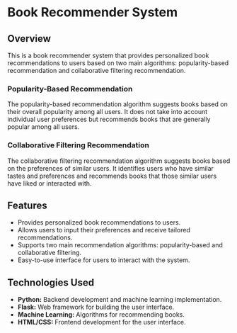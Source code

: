 # Book Recommender System

## Overview

This is a book recommender system that provides personalized book recommendations to users based on two main algorithms: popularity-based recommendation and collaborative filtering recommendation.

### Popularity-Based Recommendation

The popularity-based recommendation algorithm suggests books based on their overall popularity among all users. It does not take into account individual user preferences but recommends books that are generally popular among all users.

### Collaborative Filtering Recommendation

The collaborative filtering recommendation algorithm suggests books based on the preferences of similar users. It identifies users who have similar tastes and preferences and recommends books that those similar users have liked or interacted with.

## Features

- Provides personalized book recommendations to users.
- Allows users to input their preferences and receive tailored recommendations.
- Supports two main recommendation algorithms: popularity-based and collaborative filtering.
- Easy-to-use interface for users to interact with the system.

## Technologies Used

- **Python:** Backend development and machine learning implementation.
- **Flask:** Web framework for building the user interface.
- **Machine Learning:** Algorithms for  recommending books.
- **HTML/CSS:** Frontend development for the user interface.
